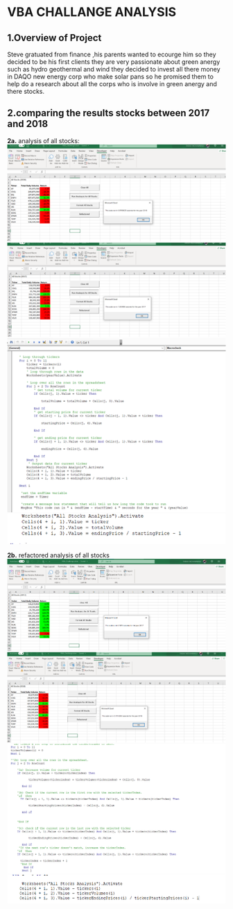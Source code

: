 # **VBA CHALLANGE ANALYSIS**
## **1.Overview of Project**
Steve gratuated from finance ,his parents wanted to ecourge him so they decided to be his first clients they are very passionate about green anergy such as hydro geothermal and wind they decided to invest all there money in DAQO new energy corp who make solar pans so he promised them to help do a research about all the corps who is involve in green anergy and there stocks.

## **2.comparing the results stocks between 2017 and 2018**
**2a.** analysis of all stocks:
![This is an image](https://github.com/Farah86/VBA-Challange/blob/main/2018%20analysis.png)
![This is an image](https://github.com/Farah86/VBA-Challange/blob/main/2017analysis.png)
![This is an image](https://github.com/Farah86/VBA-Challange/blob/main/codes%20for%20analysis.png)
![This is an image](https://github.com/Farah86/VBA-Challange/blob/main/analysis%20loop%20through%20the%20array.png)

**2b.** refactored analysis of all stocks 
![This is an image](https://github.com/Farah86/VBA-Challange/blob/main/2017%20refactored%20analysis.png)
![This is an image](https://github.com/Farah86/VBA-Challange/blob/main/2018%20refactored%20analysis.png)
![This is an image](https://github.com/Farah86/VBA-Challange/blob/main/Refactored%20analysis.png)
![This is an image](https://github.com/Farah86/VBA-Challange/blob/main/refactored%20loop%20through%20the%20array.png)
